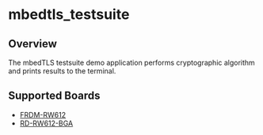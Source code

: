 # mbedtls_testsuite

## Overview

The mbedTLS testsuite demo application performs cryptographic algorithm and
prints results to the terminal.

## Supported Boards
- [FRDM-RW612](../../_boards/frdmrw612/mbedtls_examples/mbedtls_testsuite/example_board_readme.md)
- [RD-RW612-BGA](../../_boards/rdrw612bga/mbedtls_examples/mbedtls_testsuite/example_board_readme.md)
